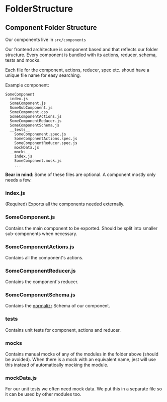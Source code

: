 # FolderStructure

## Component Folder Structure

Our components live in `src/components`

Our frontend architecture is component based and that reflects our folder structure. Every component is bundled with its actions, reducer, schema, tests and mocks.

Each file for the component, actions, reducer, spec etc. shoud have a unique file name for easy searching.

Example component:

```
SomeComponent
  index.js
  SomeComponent.js
  SomeSubComponent.js
  SomeComponent.css
  SomeComponentActions.js
  SomeComponentReducer.js
  SomeComponentSchema.js
  __tests__
    SomeComponenent.spec.js
    SomeComponentActions.spec.js
    SomeComponentReducer.spec.js
    mockData.js
  __mocks__
    index.js
    SomeComponent.mock.js
    ...
```

__Bear in mind__: Some of these files are optional. A component mostly only needs a few.

### index.js
(Required) Exports all the components needed externally.

### SomeComponent.js
Contains the main component to be exported. Should be split into smaller sub-components when necessary.

### SomeComponentActions.js
Contains all the component's actions.

### SomeComponentReducer.js
Contains the component's reducer.

### SomeComponentSchema.js
Contains the [normalizr](https://github.com/gaearon/normalizr) Schema of our component.

### __tests__
Contains unit tests for component, actions and reducer.

### __mocks__
Contains manual mocks of any of the modules in the folder above (should be avoided). When there is a mock with an equivalent name, jest will use this instead of automatically mocking the module.

### mockData.js
For our unit tests we often need mock data. We put this in a separate file so it can be used by other modules too.
